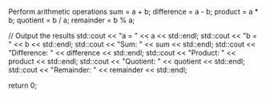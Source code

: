  Perform arithmetic operations
sum = a + b;
difference = a - b;
product = a * b;
quotient = b / a;
remainder = b % a;

// Output the results
std::cout << "a = " << a << std::endl;
std::cout << "b = " << b << std::endl;
std::cout << "Sum: " << sum << std::endl;
std::cout << "Difference: " << difference << std::endl;
std::cout << "Product: " << product << std::endl;
std::cout << "Quotient: " << quotient << std::endl;
std::cout << "Remainder: " << remainder << std::endl;

return 0;
